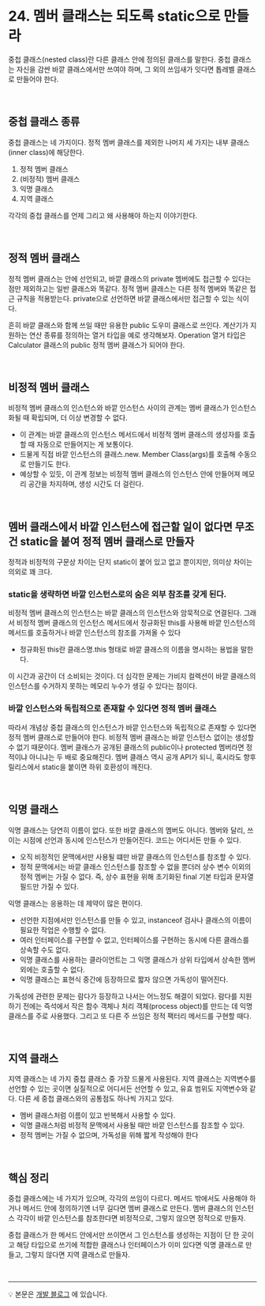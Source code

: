 # 24. 멤버 클래스는 되도록 static으로 만들라
중첩 클래스(nested class)란 다른 클래스 안에 정의된 클래스를 말한다. 중첩 클래스는 자신을 감싼 바깥 클래스에서만 쓰여야 하며, 그 외의 쓰임새가 잇다면 톱레벨 클래스로 만들어야 한다. 

<br>

## 중첩 클래스 종류
중첩 클래스는 네 가지이다. 정적 멤버 클래스를 제외한 나머지 세 가지는 내부 클래스(inner class)에 해당한다.
1. 정적 멤버 클래스
2. (비정적) 멤버 클래스
3. 익명 클래스 
4. 지역 클래스

각각의 중첩 클래스를 언제 그리고 왜 사용해야 하는지 이야기한다.

<br>

## 정적 멤버 클래스
정적 멤버 클래스는 안에 선언되고, 바깥 클래스의 private 멤버에도 접근할 수 있다는 점만 제외하고는 일반 클래스와 똑같다. 정적 멤버 클래스는 다른 정적 멤버와 똑같은 접근 규칙을 적용받는다. private으로 선언하면 바깥 클래스에서만 접근할 수 있는 식이다.

흔히 바깥 클래스와 함께 쓰일 때만 유용한 public 도우미 클래스로 쓰인다. 계산기가 지원하는 연산 종류를 정의하는 열거 타입을 예로 생각해보자. Operation 열거 타입은 Calculator 클래스의 public 정적 멤버 클래스가 되어야 한다.

<br>

## 비정적 멤버 클래스
비정적 멤버 클래스의 인스턴스와 바깥 인스턴스 사이의 관계는 멤버 클래스가 인스턴스화될 때 확립되며, 더 이상 변경할 수 없다. 
- 이 관계는 바깥 클래스의 인스턴스 메서드에서 비정적 멤버 클래스의 생성자를 호출할 때 자동으로 만들어지는 게 보통이다.
- 드물게 직접 바깥 인스턴스의 클래스.new. Member Class(args)를 호출해 수동으로 만들기도 한다.
- 예상할 수 있듯, 이 관계 정보는 비정적 멤버 클래스의 인스턴스 안에 만들어져 메모리 공간을 차지하며, 생성 시간도 더 걸린다.

<br>

## 멤버 클래스에서  바깥 인스턴스에 접근할 일이 없다면 무조건 static을 붙여 정적 멤버 클래스로 만들자
정적과 비정적의 구문상 차이는 단지 static이 붙어 있고 없고 뿐이지만, 의미상 차이는 의외로 꽤 크다. 

### static을 생략하면 바깥 인스턴스로의 숨은 외부 참조를 갖게 된다.
비정적 멤버 클래스의 인스턴스는 바깥 클래스의 인스턴스와 암묵적으로 연결된다. 그래서 비정적 멤버 클래스의 인스턴스 메서드에서 정규화된 this를 사용해 바깥 인스턴스의 메서드를 호출하거나 바깥 인스턴스의 참조를 가져올 수 있다
- 정규화된 this란 클래스명.this 형태로 바깥 클래스의 이름을 명시하는 용법을 말한다.

이 시간과 공간이 더 소비되는 것이다. 더 심각한 문제는 가비지 컬렉션이 바깥 클래스의 인스턴스를 수거하지 못하는 메모리 누수가 생길 수 있다는 점이다. 

### 바깥 인스턴스와 독립적으로 존재할 수 있다면 정적 멤버 클래스
따라서 개념상 중첩 클래스의 인스턴스가 바깥 인스턴스와 독립적으로 존재할 수 있다면 정적 멤버 클래스로 만들어야 한다. 비정적 멤버 클래스는 바깥 인스턴스 없이는 생성할 수 없기 때문이다.
멤버 클래스가 공개된 클래스의 public이나 protected 멤버라면 정적이냐 아니냐는 두 배로 중요해진다. 멤버 클래스 역시 공개 API가 되니, 혹시라도 향후 릴리스에서 static을 붙이면 하위 호환성이 깨진다.

<br>

## 익명 클래스
익명 클래스는 당연히 이름이 없다. 또한 바깥 클래스의 멤버도 아니다. 멤버와 달리, 쓰이는 시점에 선언과 동시에 인스턴스가 만들어진다. 코드는 어디서든 만들 수 있다. 
- 오직 비정적인 문맥에서만 사용될 떄만 바깥 클래스의 인스턴스를 참조할 수 있다.
- 정적 문맥에서는 바깥 클래스 인스턴스를 참조할 수 없을 뿐더러 상수 변수 이외의 정적 멤버는 가질 수 없다. 즉, 상수 표현을 위해 초기화된 final 기본 타입과 문자열 필드만 가질 수 있다.

익명 클래스는 응용하는 데 제약이 많은 편이다. 
- 선언한 지점에서만 인스턴스를 만들 수 있고,  instanceof 검사나 클래스의 이름이 필요한 작업은 수행할 수 없다.
- 여러 인터페이스를 구현할 수 없고, 인터페이스를 구현하는 동시에 다른 클래스를 상속할 수도 없다.
- 익명 클래스를 사용하는 클라이언트는 그 익명 클래스가 상위 타입에서 상속한 멤버 외에는 호출할 수 없다.
- 익명 클래스는 표현식 중간에 등장하므로 짧자 않으면 가독성이 떨어진다.

가독성에 관련한 문제는 람다가 등장하고 나서는 어느정도 해결이 되었다. 람다를 지원하기 전에는 즉석에서 작은 함수 객체나 처리 객체(process object)를 만드는 데 익명 클래스를 주로 사용했다. 그리고 또 다른 주 쓰임은 정적 팩터리 메서드를 구현할 때다.

<br>

## 지역 클래스
지역 클래스는 네 가지 중첩 클래스 중 가장 드물게 사용된다. 지역 클래스는 지역변수를 선언할 수 있는 곳이면 실질적으로 어디서든 선언할 수 있고, 유효 범위도 지역변수와 같다. 다른 세 중첩 클래스와의 공통점도 하나씩 가지고 있다. 
- 멤버 클래스처럼 이름이 있고 반복해서 사용할 수 있다.
- 익명 클래스처럼 비정적 문맥에서 사용될 때만 바깥 인스턴스를 참조할 수 있다.
- 정적 멤버는 가질 수 없으며, 가독성을 위해 짧게 작성해야 한다


<br>

## 핵심 정리
중첩 클래스에는 네 가지가 있으며, 각각의 쓰임이 다르다. 메서드 밖에서도 사용해야 하거나 메서드 안에 정의하기엔 너무 길다면 멤버 클래스로 만든다. 멤버 클래스의 인스턴스 각각이 바깥 인스턴스를 참조한다면 비정적으로, 그렇지 않으면 정적으로 만들자.

중첩 클래스가 한 메서드 안에서만 쓰이면서 그 인스턴스를 생성하는 지점이 단 한 곳이고 해당 타입으로 쓰기에 적합한 클래스나 인터페이스가 이미 있다면 익명 클래스로 만들고, 그렇지 않다면 지역 클래스로 만들자.

<br>

--- 

💡 본문은 [개발 블로그](https://loosie.tistory.com/666) 에 있습니다.
